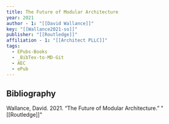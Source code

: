 ```yaml
---
title: The Future of Modular Architecture
year: 2021
author - 1: "[[David Wallance]]"
key: "[[Wallance2021-so]]"
publisher: "[[Routledge]]"
affiliation - 1: "[[Architect PLLC]]"
tags:
  - EPubs-Books
  - _BibTex-to-MD-Git
  - AEC
  - ePub
---
```


## Bibliography
Wallance, David. 2021. “The Future of Modular Architecture.” "[[Routledge]]"